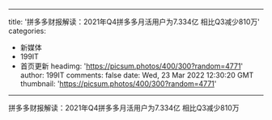 
---
title: '拼多多财报解读：2021年Q4拼多多月活用户为7.334亿  相比Q3减少810万'
categories: 
 - 新媒体
 - 199IT
 - 首页更新
headimg: 'https://picsum.photos/400/300?random=4771'
author: 199IT
comments: false
date: Wed, 23 Mar 2022 12:30:20 GMT
thumbnail: 'https://picsum.photos/400/300?random=4771'
---

<div>   
拼多多财报解读：2021年Q4拼多多月活用户为7.334亿  相比Q3减少810万  
</div>
            